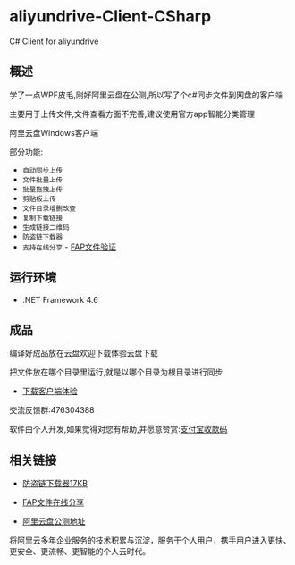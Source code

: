 # aliyundrive-Client-CSharp
C# Client for aliyundrive

## 概述

学了一点WPF皮毛,刚好阿里云盘在公测,所以写了个c#同步文件到网盘的客户端

主要用于上传文件,文件查看方面不完善,建议使用官方app智能分类管理

阿里云盘Windows客户端

部分功能:

-   `自动同步上传`
-   `文件批量上传`
-   `批量拖拽上传`
-   `剪贴板上传`
-   `文件目录增删改查`
-   `复制下载链接`
-   `生成链接二维码`
-   `防盗链下载器`
-   `支持在线分享` - [FAP文件验证](https://file.wyfxw.cn/)

## 运行环境
- .NET Framework 4.6

## 成品

编译好成品放在云盘欢迎下载体验云盘下载

把文件放在哪个目录里运行,就是以哪个目录为根目录进行同步

- [下载客户端体验](https://pan.wyfxw.cn/plainwizard/aliyundrive-Client-CSharp.exe)

交流反馈群:476304388

软件由个人开发,如果觉得对您有帮助,并愿意赞赏:[支付宝收款码](docs/alipay.html)

## 相关链接

- [防盗链下载器17KB](https://github.com/PlainWizard/RefererDownload)

- [FAP文件在线分享](https://file.wyfxw.cn/)

- [阿里云盘公测地址](https://www.aliyundrive.com/apply)

将阿里云多年企业服务的技术积累与沉淀，服务于个人用户，携手用户进入更快、更安全、更流畅、更智能的个人云时代。